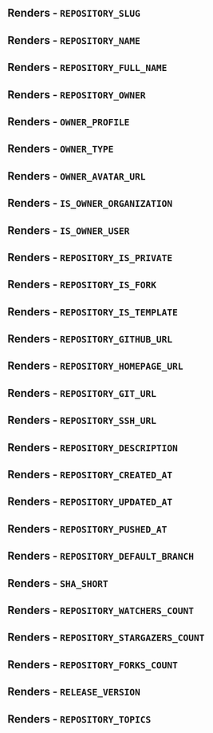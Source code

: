 ## Renders - `REPOSITORY_SLUG`


## Renders - `REPOSITORY_NAME`


## Renders - `REPOSITORY_FULL_NAME`


## Renders - `REPOSITORY_OWNER`


## Renders - `OWNER_PROFILE`


## Renders - `OWNER_TYPE`


## Renders - `OWNER_AVATAR_URL`


## Renders - `IS_OWNER_ORGANIZATION`


## Renders - `IS_OWNER_USER`


## Renders - `REPOSITORY_IS_PRIVATE`


## Renders - `REPOSITORY_IS_FORK`


## Renders - `REPOSITORY_IS_TEMPLATE`


## Renders - `REPOSITORY_GITHUB_URL`


## Renders - `REPOSITORY_HOMEPAGE_URL`


## Renders - `REPOSITORY_GIT_URL`


## Renders - `REPOSITORY_SSH_URL`


## Renders - `REPOSITORY_DESCRIPTION`


## Renders - `REPOSITORY_CREATED_AT`


## Renders - `REPOSITORY_UPDATED_AT`


## Renders - `REPOSITORY_PUSHED_AT`


## Renders - `REPOSITORY_DEFAULT_BRANCH`


## Renders - `SHA_SHORT`


## Renders - `REPOSITORY_WATCHERS_COUNT`


## Renders - `REPOSITORY_STARGAZERS_COUNT`


## Renders - `REPOSITORY_FORKS_COUNT`


## Renders - `RELEASE_VERSION`


## Renders - `REPOSITORY_TOPICS`

